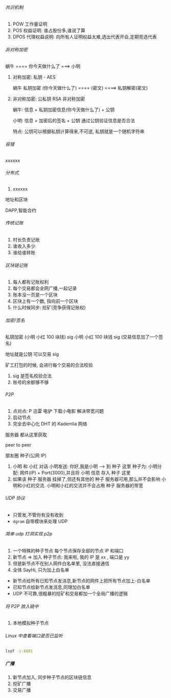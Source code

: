 ###### 共识机制

1. POW 工作量证明
2. POS 权益证明: 谁占股份多,谁说了算
3. DPOS 代理权益说明: 向所有人证明权益太难,选出代表开会,定期竞选代表

###### 非对称加密

蜗牛 ==== 你今天做什么了 ===> 小明

1. 对称加密: 私钥 - AES

   蜗牛 私钥加密 (你今天做什么了) ==== (密文) ====> 私钥解密(密文)

2. 非对称加密: 公私钥 RSA 非对称加密

   蜗牛: 信息 + 私钥加密信息(你今天做什么了) + 公钥

   小明: 信息 + 加密后的签名 + 公钥 通过公钥验证信息是否合法

   特点: 公钥可以根据私钥计算得来,不可逆, 私钥就是一个随机字符串

###### 容错

xxxxxx

###### 分布式

1. xxxxxx

地址和区块

DAPP,智能合约

###### 传统记账

1. 村长负责记账
2. 谁收入多少
3. 谁给谁转账

###### 区块链记账

1. 每人都有记账权利
2. 每个交易都会全网广播,一起记录
3. 账本没一页是一个区块
4. 区块上有一个数, 指向前一个区块
5. 什么时候同步: 挖矿(竞争获得记账权)

###### 加密/签名

私钥加密 (小明 小红 100 块钱) sig
小明 小红 100 块钱 sig (交易信息加了一个签名)

地址就是公钥 可以交易 sig

矿工打包的时候, 会进行每个交易的合法校验

1. sig 是签名校验合法
2. 账号的余额够不够

###### P2P

1. 点对点: P 迅雷 电驴 下载小电影 解决带宽问题
2. 启动节点
3. 完全去中心化 DHT 的 Kademlia 网络

服务器 都从这里获取

peer to peer

朋友圈 种子(公网 IP)

1. 小明 和 小红 对话
   小明发送: 你好,我是小明 --> 到 种子 这里
   种子为: 小明分配: 网件(IP) + Port(3000),并且将 小明 信息 存入 种子 这里
2. 如果该 种子 服务器 挂掉了,但还有其他的 种子 服务器可用,那么并不会影响 小明和小红的交流.
   小明和小红的交流并不会占用 种子 服务器的带宽

###### UDP 协议

- 只管发,不管你有没有收到
- `dgram` 自带模块来处理 UDP

###### 简单 udp 打洞实现 p2p

1. 一个特殊的种子节点
   每个节点保存全部的节点 IP 和端口
2. 新节点 => 加入 种子节点: 我来啦, 我的 IP 是 xx , 端口是 yy
3. 但是新节点不在别人网件白名单里, 没法直接通信
4. 全体 SayHi, 只为加上白名单

- 新节点给所有已知节点发消息,新节点的网件上把所有节点加上-白名单
- 已知节点给新节点发消息,同理加白名单
- UDP 不可靠,很粗暴的挖矿和交易都加一个全局广播的逻辑

###### 将 P2P 放入链中

1. 本地模拟种子节点

###### Linux 中查看端口是否已监听

```sh
lsof -i:8001
```

##### 广播

1. 新节点加入, 同步种子节点的区块链信息
2. 挖矿广播
3. 交易广播
